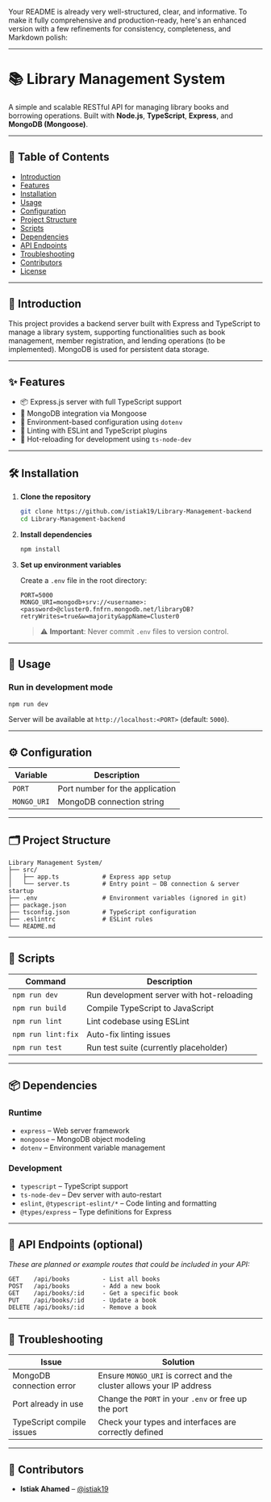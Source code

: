 Your README is already very well-structured, clear, and informative. To make it fully comprehensive and production-ready, here's an enhanced version with a few refinements for consistency, completeness, and Markdown polish:

---

# 📚 Library Management System

A simple and scalable RESTful API for managing library books and borrowing operations. Built with **Node.js**, **TypeScript**, **Express**, and **MongoDB (Mongoose)**.

---

## 📖 Table of Contents

* [Introduction](#📌-introduction)
* [Features](#✨-features)
* [Installation](#🛠️-installation)
* [Usage](#🚀-usage)
* [Configuration](#⚙️-configuration)
* [Project Structure](#🗂️-project-structure)
* [Scripts](#📜-scripts)
* [Dependencies](#📦-dependencies)
* [API Endpoints](#📡-api-endpoints-optional)
* [Troubleshooting](#🧩-troubleshooting)
* [Contributors](#👥-contributors)
* [License](#📝-license)

---

## 📌 Introduction

This project provides a backend server built with Express and TypeScript to manage a library system, supporting functionalities such as book management, member registration, and lending operations (to be implemented). MongoDB is used for persistent data storage.

---

## ✨ Features

* 📦 Express.js server with full TypeScript support
* 🌱 MongoDB integration via Mongoose
* 🔐 Environment-based configuration using `dotenv`
* 🧹 Linting with ESLint and TypeScript plugins
* 🔁 Hot-reloading for development using `ts-node-dev`

---

## 🛠️ Installation

1. **Clone the repository**

   ```bash
   git clone https://github.com/istiak19/Library-Management-backend
   cd Library-Management-backend
   ```

2. **Install dependencies**

   ```bash
   npm install
   ```

3. **Set up environment variables**

   Create a `.env` file in the root directory:

   ```env
   PORT=5000
   MONGO_URI=mongodb+srv://<username>:<password>@cluster0.fnfrn.mongodb.net/libraryDB?retryWrites=true&w=majority&appName=Cluster0
   ```

   > ⚠️ **Important**: Never commit `.env` files to version control.

---

## 🚀 Usage

### Run in development mode

```bash
npm run dev
```

Server will be available at `http://localhost:<PORT>` (default: `5000`).

---

## ⚙️ Configuration

| Variable    | Description                     |
| ----------- | ------------------------------- |
| `PORT`      | Port number for the application |
| `MONGO_URI` | MongoDB connection string       |

---

## 🗂️ Project Structure

```
Library Management System/
├── src/
│   ├── app.ts            # Express app setup
│   └── server.ts         # Entry point – DB connection & server startup
├── .env                  # Environment variables (ignored in git)
├── package.json
├── tsconfig.json         # TypeScript configuration
├── .eslintrc             # ESLint rules
└── README.md
```

---

## 📜 Scripts

| Command            | Description                               |
| ------------------ | ----------------------------------------- |
| `npm run dev`      | Run development server with hot-reloading |
| `npm run build`    | Compile TypeScript to JavaScript          |
| `npm run lint`     | Lint codebase using ESLint                |
| `npm run lint:fix` | Auto-fix linting issues                   |
| `npm run test`     | Run test suite (currently placeholder)    |

---

## 📦 Dependencies

### Runtime

* `express` – Web server framework
* `mongoose` – MongoDB object modeling
* `dotenv` – Environment variable management

### Development

* `typescript` – TypeScript support
* `ts-node-dev` – Dev server with auto-restart
* `eslint`, `@typescript-eslint/*` – Code linting and formatting
* `@types/express` – Type definitions for Express

---

## 📡 API Endpoints (optional)

*These are planned or example routes that could be included in your API:*

```http
GET    /api/books         - List all books
POST   /api/books         - Add a new book
GET    /api/books/:id     - Get a specific book
PUT    /api/books/:id     - Update a book
DELETE /api/books/:id     - Remove a book
```

---

## 🧩 Troubleshooting

| Issue                     | Solution                                                             |
| ------------------------- | -------------------------------------------------------------------- |
| MongoDB connection error  | Ensure `MONGO_URI` is correct and the cluster allows your IP address |
| Port already in use       | Change the `PORT` in your `.env` or free up the port                 |
| TypeScript compile issues | Check your types and interfaces are correctly defined                |

---

## 👥 Contributors

* **Istiak Ahamed** – [@istiak19](https://github.com/istiak19)